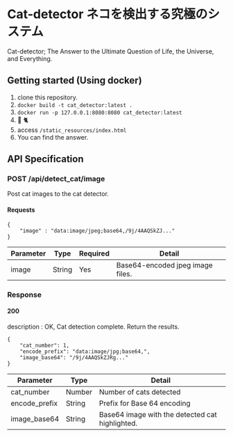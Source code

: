 # Cat-detector ネコを検出する究極のシステム
Cat-detector; The Answer to the Ultimate Question of Life, the Universe, and Everything.
## Getting started (Using docker)
1. clone this repository.
1. `docker build -t cat_detector:latest .`
1. `docker run -p 127.0.0.1:8080:8080 cat_detector:latest`
1. 📸 🐈
1. access `/static_resources/index.html`
1. You can find the answer.

## API Specification
### POST /api/detect_cat/image
Post cat images to the cat detector.

#### Requests
```
{
    "image" : "data:image/jpeg;base64,/9j/4AAQSkZJ..."
}
```
| Parameter | Type   | Required | Detail                           | 
| --------- | ------ | -------- | -------------------------------- | 
| image     | String | Yes      | Base64-encoded jpeg image files. | 


### Response
#### 200
description : OK, Cat detection complete. Return the results.
```
{
    "cat_number": 1,
    "encode_prefix": "data:image/jpg;base64,",
    "image_base64": "/9j/4AAQSkZJRg..."
}
```
| Parameter     | Type   | Detail                                          | 
| ------------- | ------ | ----------------------------------------------- | 
| cat_number    | Number | Number of cats detected                         | 
| encode_prefix | String | Prefix for Base 64 encoding                     | 
| image_base64  | String | Base64 image with the detected cat highlighted. | 
